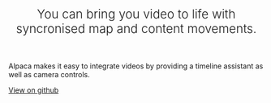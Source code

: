 <h2 style="font-weight:300; font-size:1.5rem; text-align: center;">
You can bring you video to life with syncronised map and content movements.
</h2>
<br/>

Alpaca makes it easy to integrate videos by providing a timeline assistant
as well as camera controls.

[View on github](https://github.com/AlpacaTravel/toolkit/blob/master/public/video-timeline.html)

